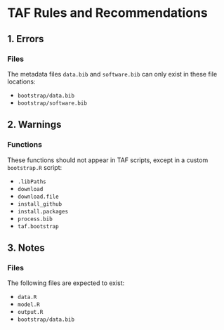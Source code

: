 # TAF Rules and Recommendations

## 1. Errors

### Files

The metadata files `data.bib` and `software.bib` can only exist in these file
locations:

- `bootstrap/data.bib`
- `bootstrap/software.bib`

## 2. Warnings

### Functions

These functions should not appear in TAF scripts, except in a custom
`bootstrap.R` script:

- `.libPaths`
- `download`
- `download.file`
- `install_github`
- `install.packages`
- `process.bib`
- `taf.bootstrap`

## 3. Notes

### Files

The following files are expected to exist:

- `data.R`
- `model.R`
- `output.R`
- `bootstrap/data.bib`
